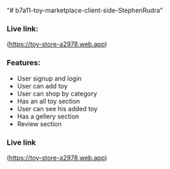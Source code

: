 "# b7a11-toy-marketplace-client-side-StephenRudra" 

### Live link:
(https://toy-store-a2978.web.app)
### Features:
* User signup and login
* User can add toy
* User can shop by category
* Has an all toy section
* User can see his added toy 
* Has a gellery section
* Review section

### Live link
(https://toy-store-a2978.web.app)

